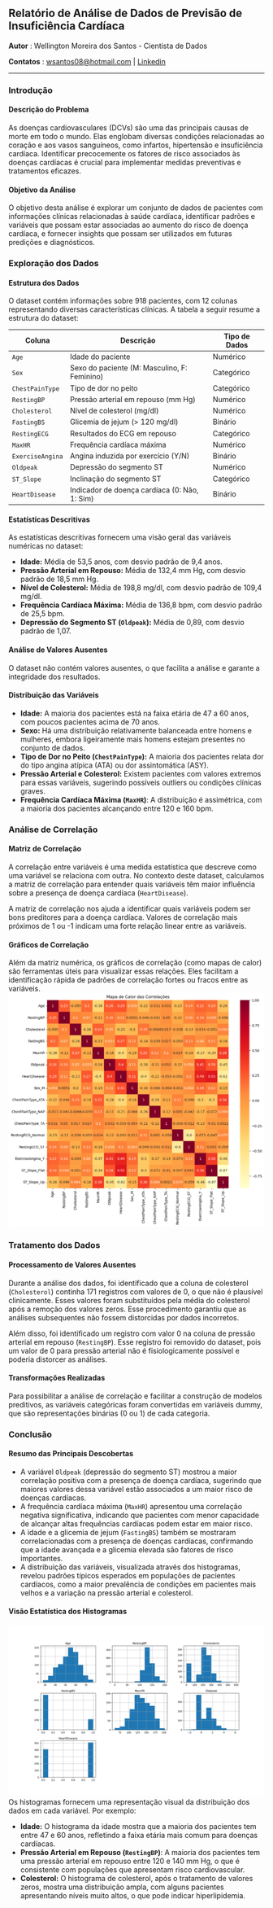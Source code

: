 
## **Relatório de Análise de Dados de Previsão de Insuficiência Cardíaca**

**Autor** : Wellington Moreira dos Santos - Cientista de Dados

**Contatos** : wsantos08@hotmail.com | [Linkedin](https://www.linkedin.com/in/wellington-moreira-santos/)

---


### **Introdução**

#### **Descrição do Problema**
As doenças cardiovasculares (DCVs) são uma das principais causas de morte em todo o mundo. Elas englobam diversas condições relacionadas ao coração e aos vasos sanguíneos, como infartos, hipertensão e insuficiência cardíaca. Identificar precocemente os fatores de risco associados às doenças cardíacas é crucial para implementar medidas preventivas e tratamentos eficazes.

#### **Objetivo da Análise**
O objetivo desta análise é explorar um conjunto de dados de pacientes com informações clínicas relacionadas à saúde cardíaca, identificar padrões e variáveis que possam estar associadas ao aumento do risco de doença cardíaca, e fornecer insights que possam ser utilizados em futuras predições e diagnósticos.

### **Exploração dos Dados**

#### **Estrutura dos Dados**
O dataset contém informações sobre 918 pacientes, com 12 colunas representando diversas características clínicas. A tabela a seguir resume a estrutura do dataset:

| Coluna           | Descrição                                     | Tipo de Dados |
|------------------|-----------------------------------------------|---------------|
| `Age`            | Idade do paciente                             | Numérico      |
| `Sex`            | Sexo do paciente (M: Masculino, F: Feminino)  | Categórico    |
| `ChestPainType`  | Tipo de dor no peito                           | Categórico    |
| `RestingBP`      | Pressão arterial em repouso (mm Hg)            | Numérico      |
| `Cholesterol`    | Nível de colesterol (mg/dl)                    | Numérico      |
| `FastingBS`      | Glicemia de jejum (> 120 mg/dl)                | Binário       |
| `RestingECG`     | Resultados do ECG em repouso                   | Categórico    |
| `MaxHR`          | Frequência cardíaca máxima                     | Numérico      |
| `ExerciseAngina` | Angina induzida por exercício (Y/N)            | Binário       |
| `Oldpeak`        | Depressão do segmento ST                       | Numérico      |
| `ST_Slope`       | Inclinação do segmento ST                      | Categórico    |
| `HeartDisease`   | Indicador de doença cardíaca (0: Não, 1: Sim)  | Binário       |

#### **Estatísticas Descritivas**
As estatísticas descritivas fornecem uma visão geral das variáveis numéricas no dataset:

- **Idade:** Média de 53,5 anos, com desvio padrão de 9,4 anos.
- **Pressão Arterial em Repouso:** Média de 132,4 mm Hg, com desvio padrão de 18,5 mm Hg.
- **Nível de Colesterol:** Média de 198,8 mg/dl, com desvio padrão de 109,4 mg/dl.
- **Frequência Cardíaca Máxima:** Média de 136,8 bpm, com desvio padrão de 25,5 bpm.
- **Depressão do Segmento ST (`Oldpeak`):** Média de 0,89, com desvio padrão de 1,07.

#### **Análise de Valores Ausentes**
O dataset não contém valores ausentes, o que facilita a análise e garante a integridade dos resultados.

#### **Distribuição das Variáveis**
- **Idade:** A maioria dos pacientes está na faixa etária de 47 a 60 anos, com poucos pacientes acima de 70 anos.
- **Sexo:** Há uma distribuição relativamente balanceada entre homens e mulheres, embora ligeiramente mais homens estejam presentes no conjunto de dados.
- **Tipo de Dor no Peito (`ChestPainType`):** A maioria dos pacientes relata dor do tipo angina atípica (ATA) ou dor assintomática (ASY).
- **Pressão Arterial e Colesterol:** Existem pacientes com valores extremos para essas variáveis, sugerindo possíveis outliers ou condições clínicas graves.
- **Frequência Cardíaca Máxima (`MaxHR`)**: A distribuição é assimétrica, com a maioria dos pacientes alcançando entre 120 e 160 bpm.

### **Análise de Correlação**

#### **Matriz de Correlação**
A correlação entre variáveis é uma medida estatística que descreve como uma variável se relaciona com outra. No contexto deste dataset, calculamos a matriz de correlação para entender quais variáveis têm maior influência sobre a presença de doença cardíaca (`HeartDisease`).

A matriz de correlação nos ajuda a identificar quais variáveis podem ser bons preditores para a doença cardíaca. Valores de correlação mais próximos de 1 ou -1 indicam uma forte relação linear entre as variáveis.

#### **Gráficos de Correlação**
Além da matriz numérica, os gráficos de correlação (como mapas de calor) são ferramentas úteis para visualizar essas relações. Eles facilitam a identificação rápida de padrões de correlação fortes ou fracos entre as variáveis.
![image](.imgs/corr_heatmap.png)
### **Tratamento dos Dados**

#### **Processamento de Valores Ausentes**
Durante a análise dos dados, foi identificado que a coluna de colesterol (`Cholesterol`) continha 171 registros com valores de 0, o que não é plausível clinicamente. Esses valores foram substituídos pela média do colesterol após a remoção dos valores zeros. Esse procedimento garantiu que as análises subsequentes não fossem distorcidas por dados incorretos.

Além disso, foi identificado um registro com valor 0 na coluna de pressão arterial em repouso (`RestingBP`). Esse registro foi removido do dataset, pois um valor de 0 para pressão arterial não é fisiologicamente possível e poderia distorcer as análises.

#### **Transformações Realizadas**
Para possibilitar a análise de correlação e facilitar a construção de modelos preditivos, as variáveis categóricas foram convertidas em variáveis dummy, que são representações binárias (0 ou 1) de cada categoria.


### **Conclusão**

#### **Resumo das Principais Descobertas**
- A variável `Oldpeak` (depressão do segmento ST) mostrou a maior correlação positiva com a presença de doença cardíaca, sugerindo que maiores valores dessa variável estão associados a um maior risco de doenças cardíacas.
- A frequência cardíaca máxima (`MaxHR`) apresentou uma correlação negativa significativa, indicando que pacientes com menor capacidade de alcançar altas frequências cardíacas podem estar em maior risco.
- A idade e a glicemia de jejum (`FastingBS`) também se mostraram correlacionadas com a presença de doenças cardíacas, confirmando que a idade avançada e a glicemia elevada são fatores de risco importantes.
- A distribuição das variáveis, visualizada através dos histogramas, revelou padrões típicos esperados em populações de pacientes cardíacos, como a maior prevalência de condições em pacientes mais velhos e a variação na pressão arterial e colesterol.

#### **Visão Estatística dos Histogramas**
![histograma](.imgs/histogramas.png)
Os histogramas fornecem uma representação visual da distribuição dos dados em cada variável. Por exemplo:
- **Idade:** O histograma da idade mostra que a maioria dos pacientes tem entre 47 e 60 anos, refletindo a faixa etária mais comum para doenças cardíacas.
- **Pressão Arterial em Repouso (`RestingBP`)**: A maioria dos pacientes tem uma pressão arterial em repouso entre 120 e 140 mm Hg, o que é consistente com populações que apresentam risco cardiovascular.
- **Colesterol:** O histograma de colesterol, após o tratamento de valores zeros, mostra uma distribuição ampla, com alguns pacientes apresentando níveis muito altos, o que pode indicar hiperlipidemia.

